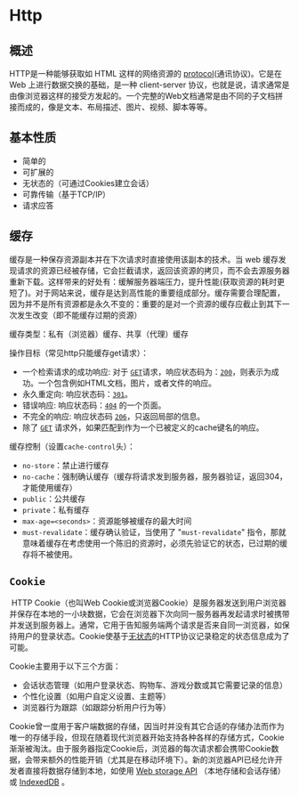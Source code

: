 # Http

## 概述

HTTP是一种能够获取如 HTML 这样的网络资源的 [protocol](https://developer.mozilla.org/en-US/docs/Glossary/protocol)(通讯协议)。它是在 Web 上进行数据交换的基础，是一种 client-server 协议，也就是说，请求通常是由像浏览器这样的接受方发起的。一个完整的Web文档通常是由不同的子文档拼接而成的，像是文本、布局描述、图片、视频、脚本等等。

## 基本性质

* 简单的
* 可扩展的
* 无状态的（可通过Cookies建立会话）
* 可靠传输（基于TCP/IP）
* 请求应答

## 缓存

缓存是一种保存资源副本并在下次请求时直接使用该副本的技术。当 web 缓存发现请求的资源已经被存储，它会拦截请求，返回该资源的拷贝，而不会去源服务器重新下载。这样带来的好处有：缓解服务器端压力，提升性能(获取资源的耗时更短了)。对于网站来说，缓存是达到高性能的重要组成部分。缓存需要合理配置，因为并不是所有资源都是永久不变的：重要的是对一个资源的缓存应截止到其下一次发生改变（即不能缓存过期的资源）

缓存类型：私有（浏览器）缓存、共享（代理）缓存

操作目标（常见http只能缓存get请求）：

* 一个检索请求的成功响应: 对于 [`GET`](https://developer.mozilla.org/zh-CN/docs/Web/HTTP/Methods/GET)请求，响应状态码为：[`200`](https://developer.mozilla.org/zh-CN/docs/Web/HTTP/Status/200)，则表示为成功。一个包含例如HTML文档，图片，或者文件的响应。
* 永久重定向: 响应状态码：[`301`](https://developer.mozilla.org/zh-CN/docs/Web/HTTP/Status/301)。
* 错误响应: 响应状态码：[`404`](https://developer.mozilla.org/zh-CN/docs/Web/HTTP/Status/404) 的一个页面。
* 不完全的响应: 响应状态码 [`206`](https://developer.mozilla.org/zh-CN/docs/Web/HTTP/Status/206)，只返回局部的信息。
* 除了 [`GET`](https://developer.mozilla.org/zh-CN/docs/Web/HTTP/Methods/GET) 请求外，如果匹配到作为一个已被定义的cache键名的响应。

缓存控制（设置`cache-control`头）：

* `no-store`：禁止进行缓存
* `no-cache`：强制确认缓存（缓存将请求发到服务器，服务器验证，返回304，才能使用缓存）
* `public`：公共缓存
* `private`：私有缓存
* `max-age=<seconds>`：资源能够被缓存的最大时间
* `must-revalidate`：缓存确认验证，当使用了 "`must-revalidate`" 指令，那就意味着缓存在考虑使用一个陈旧的资源时，必须先验证它的状态，已过期的缓存将不被使用。

## `Cookie` 

​	HTTP Cookie（也叫Web Cookie或浏览器Cookie）是服务器发送到用户浏览器并保存在本地的一小块数据，它会在浏览器下次向同一服务器再发起请求时被携带并发送到服务器上。通常，它用于告知服务端两个请求是否来自同一浏览器，如保持用户的登录状态。Cookie使基于[无状态](https://developer.mozilla.org/en-US/docs/Web/HTTP/Overview#HTTP_is_stateless_but_not_sessionless)的HTTP协议记录稳定的状态信息成为了可能。

Cookie主要用于以下三个方面：

- 会话状态管理（如用户登录状态、购物车、游戏分数或其它需要记录的信息）
- 个性化设置（如用户自定义设置、主题等）
- 浏览器行为跟踪（如跟踪分析用户行为等）

Cookie曾一度用于客户端数据的存储，因当时并没有其它合适的存储办法而作为唯一的存储手段，但现在随着现代浏览器开始支持各种各样的存储方式，Cookie渐渐被淘汰。由于服务器指定Cookie后，浏览器的每次请求都会携带Cookie数据，会带来额外的性能开销（尤其是在移动环境下）。新的浏览器API已经允许开发者直接将数据存储到本地，如使用 [Web storage API](https://developer.mozilla.org/zh-CN/docs/Web/API/Web_Storage_API) （本地存储和会话存储）或 [IndexedDB](https://developer.mozilla.org/zh-CN/docs/Web/API/IndexedDB_API) 。

​	

